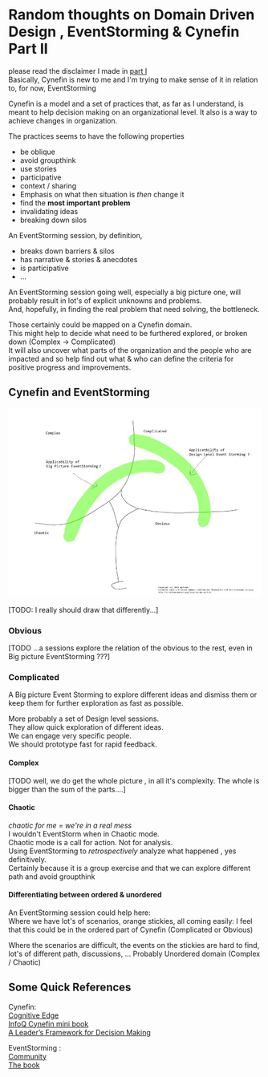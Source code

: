 # Random thoughts on Domain Driven Design , EventStorming & Cynefin Part II
please read the disclaimer I made in [part I](./2016.02.21.DDD_EventStorming_Cynefin.part.01.md)  
Basically, Cynefin is new to me and I'm trying to make sense of it in relation to, for now, EventStorming

Cynefin is a model and a set of practices that, as far as I understand, is meant to help decision  making on an organizational level.
It also is a way to achieve changes in organization.

The practices seems to have the  following properties
* be oblique
* avoid groupthink
* use stories
* participative
* context / sharing
* Emphasis on what then situation is _then_ change it
* find the **most important problem**
* invalidating ideas
* breaking down silos

An EventStorming session, by definition,
* breaks down barriers & silos
* has narrative & stories & anecdotes
* is participative
* ...

An EventStorming session going well,
especially a big picture one, will probably result in lot's of explicit unknowns and problems.  
And, hopefully, in finding the real problem that need solving, the bottleneck.

Those certainly could be mapped on a Cynefin domain.   
This might help to decide what need to be furthered explored, or broken down (Complex -> Complicated)    
It will also uncover what parts of the organization and the people who are  impacted and so help find out what & who can define the criteria for positive progress and improvements.

## Cynefin and EventStorming

![Applicabilty of EventStorming & Cynefin ](2016.02.22.DDD_EventStorming_Cynefin.part.02\Cynefin-EventStorming.TheQuestion.jpg "The questions I have")

[TODO: I really should draw that differently...]

### Obvious
[TODO ...a sessions explore  the relation of the obvious to the rest, even in Big picture EventStorming ???]

### Complicated
A Big picture Event Storming to explore different ideas and dismiss them or keep them for further exploration as fast as possible.

More probably a set of Design level sessions.  
They allow quick exploration of different ideas.  
We can engage very specific people.  
We should prototype fast for rapid feedback.

#### Complex
[TODO well, we do get the whole picture , in all it's complexity.
The whole is bigger than the sum of the parts....]




#### Chaotic
_chaotic for me = we're in a real mess_  
I wouldn't EventStorm when in Chaotic mode.  
Chaotic mode is a call for action. Not for analysis.  
Using EventStorming to _retrospectively_ analyze what happened , yes definitively.  
Certainly because it is a group exercise and that we can explore different path and avoid groupthink

#### Differentiating between ordered & unordered
An EventStorming session could help here:   
Where we have lot's of scenarios, orange stickies, all coming easily: I feel that this could be in the ordered part of Cynefin (Complicated or Obvious)

Where the scenarios are difficult, the events on the  stickies are hard to find, lot's of different path, discussions, ...
Probably Unordered domain (Complex / Chaotic)



## Some Quick References

Cynefin:   
[Cognitive Edge](http://cognitive-edge.com/)  
[InfoQ Cynefin mini book](http://www.infoq.com/minibooks/cynefin-mini-book)  
[A Leader’s Framework for Decision Making](https://hbr.org/2007/11/a-leaders-framework-for-decision-making)

EventStorming :  
[Community](https://plus.google.com/communities/113258571348605620818)  
[The book](https://leanpub.com/introducing_eventstorming)
